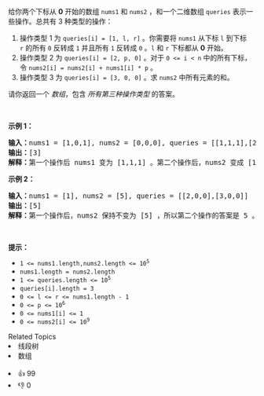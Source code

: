 <p>给你两个下标从 <strong>0</strong>&nbsp;开始的数组&nbsp;<code>nums1</code> 和&nbsp;<code>nums2</code>&nbsp;，和一个二维数组&nbsp;<code>queries</code>&nbsp;表示一些操作。总共有 3 种类型的操作：</p>

<ol> 
 <li>操作类型 1 为&nbsp;<code>queries[i]&nbsp;= [1, l, r]</code>&nbsp;。你需要将 <code>nums1</code>&nbsp;从下标&nbsp;<code>l</code>&nbsp;到下标 <code>r</code>&nbsp;的所有 <code>0</code>&nbsp;反转成 <code>1</code> 并且所有&nbsp;<code>1</code>&nbsp;反转成 <code>0</code>&nbsp;。<code>l</code>&nbsp;和 <code>r</code>&nbsp;下标都从 <strong>0</strong>&nbsp;开始。</li> 
 <li>操作类型 2 为&nbsp;<code>queries[i]&nbsp;= [2, p, 0]</code>&nbsp;。对于&nbsp;<code>0 &lt;= i &lt; n</code>&nbsp;中的所有下标，令&nbsp;<code>nums2[i] =&nbsp;nums2[i]&nbsp;+ nums1[i]&nbsp;* p</code>&nbsp;。</li> 
 <li>操作类型 3 为&nbsp;<code>queries[i]&nbsp;= [3, 0, 0]</code>&nbsp;。求&nbsp;<code>nums2</code>&nbsp;中所有元素的和。</li> 
</ol>

<p>请你返回一个&nbsp;<em>数组</em>，包含&nbsp;<em>所有第三种操作类型&nbsp;</em>的答案。</p>

<p>&nbsp;</p>

<p><strong>示例 1：</strong></p>

<pre>
<b>输入：</b>nums1 = [1,0,1], nums2 = [0,0,0], queries = [[1,1,1],[2,1,0],[3,0,0]]
<b>输出：</b>[3]
<strong>解释：</strong>第一个操作后 nums1 变为 [1,1,1] 。第二个操作后，nums2 变成 [1,1,1] ，所以第三个操作的答案为 3 。所以返回 [3] 。
</pre>

<p><strong>示例 2：</strong></p>

<pre>
<b>输入：</b>nums1 = [1], nums2 = [5], queries = [[2,0,0],[3,0,0]]
<b>输出：</b>[5]
<b>解释：</b>第一个操作后，nums2 保持不变为 [5] ，所以第二个操作的答案是 5 。所以返回 [5] 。
</pre>

<p>&nbsp;</p>

<p><strong>提示：</strong></p>

<ul> 
 <li><code>1 &lt;= nums1.length,nums2.length &lt;= 10<sup>5</sup></code></li> 
 <li><code>nums1.length = nums2.length</code></li> 
 <li><code>1 &lt;= queries.length &lt;= 10<sup>5</sup></code></li> 
 <li><code>queries[i].length = 3</code></li> 
 <li><code>0 &lt;= l &lt;= r &lt;= nums1.length - 1</code></li> 
 <li><code>0 &lt;= p &lt;= 10<sup>6</sup></code></li> 
 <li><code>0 &lt;= nums1[i] &lt;= 1</code></li> 
 <li><code>0 &lt;= nums2[i] &lt;= 10<sup>9</sup></code></li> 
</ul>

<div><div>Related Topics</div><div><li>线段树</li><li>数组</li></div></div><br><div><li>👍 99</li><li>👎 0</li></div>